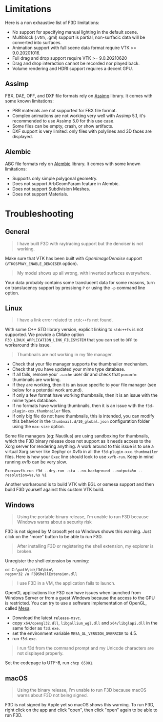 # Limitations

Here is a non exhaustive list of F3D limitations:

* No support for specifying manual lighting in the default scene.
* Multiblock (.vtm, .gml) support is partial, non-surfacic data will be converted into surfaces.
* Animation support with full scene data format require VTK >= 9.0.20201016.
* Full drag and drop support require VTK >= 9.0.20210620
* Drag and drop interaction cannot be recorded nor played back.
* Volume rendering and HDRI support requires a decent GPU.

## Assimp
FBX, DAE, OFF, and DXF file formats rely on [Assimp](https://github.com/assimp/assimp) library. It comes with some known limitations:
- PBR materials are not supported for FBX file format.
- Complex animations are not working very well with Assimp 5.1, it's recommended to use Assimp 5.0 for this use case.
- Some files can be empty, crash, or show artifacts.
- DXF support is very limited: only files with polylines and 3D faces are displayed.

## Alembic
ABC file formats rely on [Alembic](https://github.com/alembic/alembic) library. It comes with some known limitations:
- Supports only simple polygonal geometry.
- Does not support ArbGeomParam feature in Alembic.
- Does not support Subdivision Meshes.
- Does not support Materials.

# Troubleshooting

## General
> I have built F3D with raytracing support but the denoiser is not working.

Make sure that VTK has been built with *OpenImageDenoise* support (`VTKOSPRAY_ENABLE_DENOISER` option).

> My model shows up all wrong, with inverted surfaces everywhere.

Your data probably contains some translucent data for some reasons, turn on translucency support by pressiong `P` or using the `-p` command line option.

## Linux

> I have a link error related to `stdc++fs` not found.

With some C++ STD library version, explicit linking to `stdc++fs` is not supported. We provide a CMake option `F3D_LINUX_APPLICATION_LINK_FILESYSTEM` that you can set to `OFF` to workaround this issue.

> Thumbnails are not working in my file manager.

 * Check that your file manager supports the thumbnailer mechanism.
 * Check that you have updated your mime type database.
 * If all fails, remove your `.cache` user dir and check that `pcmanfm` thumbnails are working.
  * If they are working, then it is an issue specific to your file manager (see below for a potential work around).
  * If only a few format have working thumbnails, then it is an issue with the mime types database.
  * If no formats have working thumbnails, then it is an issue with the `f3d-plugin-xxx.thumbnailer` files.
  * If only big file do not have thumbnails, this is intended, you can modify this behavior in the `thumbnail.d/10_global.json` configuration folder using the `max-size` option.

Some file managers (eg: Nautilus) are using sandboxing for thumbnails, which the F3D binary release does not support as it needs
access to the Xorg server for rendering anything.
A work around to this issue is to use a virtual Xorg server like Xephyr or Xvfb in all the `f3d-plugin-xxx.thumbnailer` files.
Here is how your `Exec` line should look to use `xvfb-run`. Keep in mind running xvfb can be very slow.

`Exec=xvfb-run f3d --dry-run -sta --no-background --output=%o --resolution=%s,%s %i`

Another workaround is to build VTK with EGL or osmesa support and then build F3D yourself against
this custom VTK build.

## Windows

> Using the portable binary release, I'm unable to run F3D because Windows warns about a security risk

F3D is not signed by Microsoft yet so Windows shows this warning. Just click on the "more" button to be able to run F3D.

> After installing F3D or registering the shell extension, my explorer is broken.

Unregister the shell extension by running:

```
cd C:\path\to\f3d\bin\
regsvr32 /u F3DShellExtension.dll
```

> I use F3D in a VM, the application fails to launch.

OpenGL applications like F3D can have issues when launched from Windows Server or from a guest Windows because the access to the GPU is restricted.
You can try to use a software implementation of OpenGL, called [Mesa](https://github.com/pal1000/mesa-dist-win/releases).
 * Download the latest `release-msvc`.
 * copy `x64/opengl32.dll`, `libgallium_wgl.dll` and `x64/libglapi.dll` in the same folder as `f3d.exe`.
 * set the environment variable `MESA_GL_VERSION_OVERRIDE` to 4.5.
 * run `f3d.exe`.

> I run f3d from the command prompt and my Unicode characters are not displayed properly.

Set the codepage to UTF-8, run `chcp 65001`.

## macOS

> Using the binary release, I'm unable to run F3D because macOS warns about F3D not being signed.

F3D is not signed by Apple yet so macOS shows this warning. To run F3D, right click on the app and click "open", then click "open" again to be able to run F3D.
